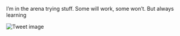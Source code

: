 I’m in the arena trying stuff. Some will work, some won’t. But always learning


![Tweet image](/assets/crosspoast/F45hnvobMAE5ADS.jpg)

